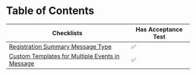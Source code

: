 # Table of Contents

| Checklists                                         | Has Acceptance Test|
| ---------------------------------------------------|-------------------|
| [Registration Summary Message Type](registration-summary-message-type.md)|       ✅            |
| [Custom Templates for Multiple Events in Message](custom-templates-multiple-events.md)| ✅ |